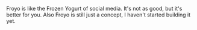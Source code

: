 Froyo is like the Frozen Yogurt of social media.  It's not as good, but it's better for you.  Also Froyo is still just a concept,
I haven't started building it yet.
